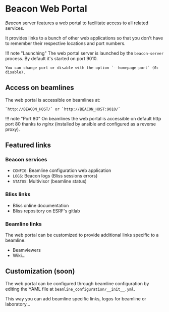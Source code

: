 # Beacon Web Portal

*Beacon* server features a web portal to facilitate access to all related services.

It provides links to a bunch of other web applications so that you don't have to
remember their respective locations and port numbers.

!!! note "Launching"
    The web portal server is launched by the `beacon-server` process.
    By default it's started on port 9010.

    You can change port or disable with the option `--homepage-port` (0: disable).

## Access on beamlines

The web portal is accessible on beamlines at:

    `http://BEACON_HOST/` or `http://BEACON_HOST:9010/`

!!! note "Port 80"
    On beamlines the web portal is accessible on default http port 80
    thanks to *nginx* (installed by ansible and configured as a reverse proxy).

## Featured links

### Beacon services

- `CONFIG`: Beamline configuration web application
- `LOGS`: Beacon logs (Bliss sessions errors)
- `STATUS`: Multivisor (beamline status)

### Bliss links

- Bliss online documentation
- Bliss repository on ESRF's gitlab

### Beamline links

The web portal can be customized to provide additional links specific to a beamline.

- Beamviewers
- Wiki...

## Customization (soon)

The web portal can be configured through beamline configuration by editing the YAML file at `beamline_configuration/__init__.yml`.

This way you can add beamline specific links, logos for beamline or laboratory...
